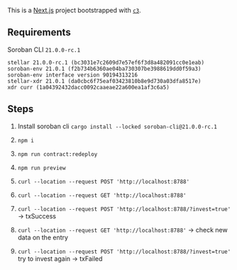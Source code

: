This is a [Next.js](https://nextjs.org/) project bootstrapped with [`c3`](https://developers.cloudflare.com/pages/get-started/c3).

## Requirements

Soroban CLI `21.0.0-rc.1`

```
stellar 21.0.0-rc.1 (bc3031e7c2609d7e57ef6f3d8a482091cc0e1eab)
soroban-env 21.0.1 (f2b734b6360ae04ba730307be3988619dd0f59a3)
soroban-env interface version 90194313216
stellar-xdr 21.0.1 (da0cbc6f75eaf03423810b8e9d730a03dfa8517e)
xdr curr (1a04392432dacc0092caaeae22a600ea1af3c6a5)
```

## Steps

1. Install soroban cli `cargo install --locked soroban-cli@21.0.0-rc.1`

2. `npm i`

3. `npm run contract:redeploy`

4. `npm run preview`

5. `curl --location --request POST 'http://localhost:8788'`

6. `curl --location --request GET 'http://localhost:8788'`

7. `curl --location --request POST 'http://localhost:8788/?invest=true'` -> txSuccess

8. `curl --location --request GET 'http://localhost:8788'` -> check new data on the entry

9. `curl --location --request POST 'http://localhost:8788/?invest=true'` try to invest again -> txFailed
